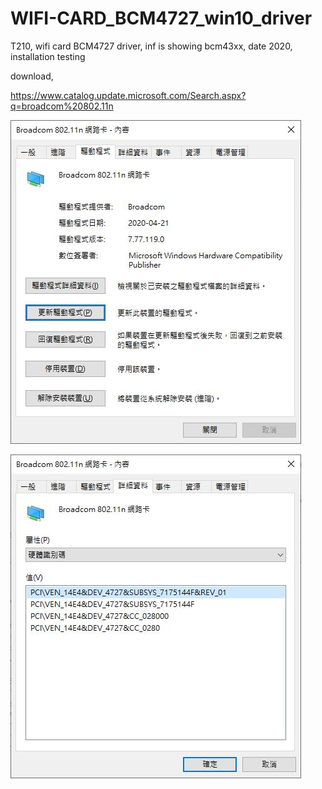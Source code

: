 # WIFI-CARD_BCM4727_win10_driver
T210, wifi card BCM4727 driver, inf is showing bcm43xx, date 2020, installation testing  

download,  

https://www.catalog.update.microsoft.com/Search.aspx?q=broadcom%20802.11n

![2020-04-21_7.77.119.0.JPG](2020-04-21_7.77.119.0.JPG)  

![VEN14E4_DEV4727.JPG](VEN14E4_DEV4727.JPG)

